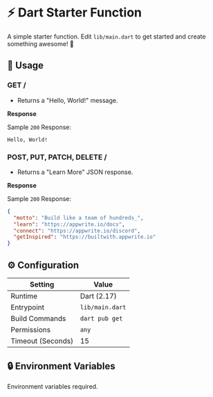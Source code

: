 # ⚡ Dart Starter Function

A simple starter function. Edit `lib/main.dart` to get started and create something awesome! 🚀

## 🧰 Usage

### GET /

- Returns a "Hello, World!" message.

**Response**

Sample `200` Response:

```text
Hello, World!
```

### POST, PUT, PATCH, DELETE /

- Returns a "Learn More" JSON response.

**Response**

Sample `200` Response:

```json
{
  "motto": "Build like a team of hundreds_",
  "learn": "https://appwrite.io/docs",
  "connect": "https://appwrite.io/discord",
  "getInspired": "https://builtwith.appwrite.io"
}
```

## ⚙️ Configuration

| Setting           | Value           |
|-------------------|-----------------|
| Runtime           | Dart (2.17)     |
| Entrypoint        | `lib/main.dart` |
| Build Commands    | `dart pub get`  |
| Permissions       | `any`           |
| Timeout (Seconds) | 15              |

## 🔒 Environment Variables

 Environment variables required.
